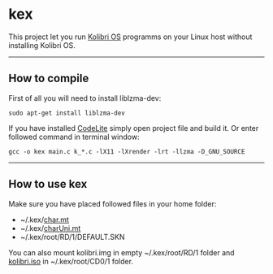 # kex

This project let you run [Kolibri OS][1] programms on your Linux host without installing Kolibri OS.

----------
How to compile
----

First of all you will need to install liblzma-dev:

    sudo apt-get install liblzma-dev

If you have installed [CodeLite][2] simply open project file and build it. Or enter followed command in terminal window:

    gcc -o kex main.c k_*.c -lX11 -lXrender -lrt -llzma -D_GNU_SOURCE

----------
How to use kex
----

Make sure you have placed followed files in your home folder:

 - ~/.kex/[char.mt][3]
 - ~/.kex/[charUni.mt][4]
 - ~/.kex/root/RD/1/DEFAULT.SKN

You can also mount kolibri.img in empty ~/.kex/root/RD/1 folder and [kolibri.iso][5] in ~/.kex/root/CD0/1 folder.

  [1]: http://www.kolibrios.org
  [2]: http://codelite.org
  [3]: http://websvn.kolibrios.org/dl.php?repname=Kolibri+OS&path=%2Fkernel%2Ftrunk%2Fgui%2Fchar.mt&rev=7211&peg=7211
  [4]: http://websvn.kolibrios.org/dl.php?repname=Kolibri+OS&path=%2Fkernel%2Ftrunk%2Fgui%2FcharUni.mt&rev=7211&peg=7211
  [5]: http://builds.kolibrios.org/rus/latest-iso.7z
